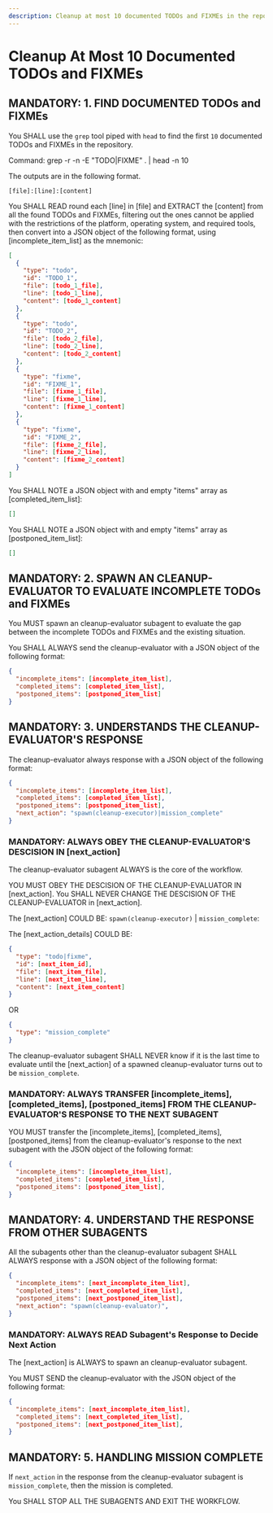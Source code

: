 ```yaml
---
description: Cleanup at most 10 documented TODOs and FIXMEs in the repository.
---
```


# Cleanup At Most 10 Documented TODOs and FIXMEs

## MANDATORY: 1. FIND DOCUMENTED TODOs and FIXMEs

You SHALL use the `grep` tool piped with `head` to find the first `10` documented TODOs and FIXMEs in the repository.

Command: grep -r -n -E "TODO|FIXME" . | head -n 10

The outputs are in the following format.

```shell
[file]:[line]:[content]
```

You SHALL READ round each [line] in [file] and EXTRACT the [content] from all the found TODOs and FIXMEs, filtering out the ones cannot be applied with the restrictions of the platform, operating system, and required tools, then convert into a JSON object of the following format, using [incomplete_item_list] as the mnemonic:

```json
[
  {
    "type": "todo",
    "id": "TODO_1",
    "file": [todo_1_file],
    "line": [todo_1_line],
    "content": [todo_1_content]
  },
  {
    "type": "todo",
    "id": "TODO_2",
    "file": [todo_2_file],
    "line": [todo_2_line],
    "content": [todo_2_content]
  },
  {
    "type": "fixme",
    "id": "FIXME_1",
    "file": [fixme_1_file],
    "line": [fixme_1_line],
    "content": [fixme_1_content]
  },
  {
    "type": "fixme",
    "id": "FIXME_2",
    "file": [fixme_2_file],
    "line": [fixme_2_line],
    "content": [fixme_2_content]
  }
]
```

You SHALL NOTE a JSON object with and empty "items" array as [completed_item_list]:

```json
[]
```

You SHALL NOTE a JSON object with and empty "items" array as [postponed_item_list]:

```json
[]
```

## MANDATORY: 2. SPAWN AN CLEANUP-EVALUATOR TO EVALUATE INCOMPLETE TODOs and FIXMEs

You MUST spawn an cleanup-evaluator subagent to evaluate the gap between the incomplete TODOs and FIXMEs and the existing situation.

You SHALL ALWAYS send the cleanup-evaluator with a JSON object of the following format:

```json
{
  "incomplete_items": [incomplete_item_list],
  "completed_items": [completed_item_list],
  "postponed_items": [postponed_item_list]
}
```

## MANDATORY: 3. UNDERSTANDS THE CLEANUP-EVALUATOR'S RESPONSE

The cleanup-evaluator always response with a JSON object of the following format:

```json
{
  "incomplete_items": [incomplete_item_list],
  "completed_items": [completed_item_list],
  "postponed_items": [postponed_item_list],
  "next_action": "spawn(cleanup-executor)|mission_complete"
}
```

### MANDATORY: ALWAYS OBEY THE CLEANUP-EVALUATOR'S DESCISION IN [next_action]

The cleanup-evaluator subagent ALWAYS is the core of the workflow.

YOU MUST OBEY THE DESCISION OF THE CLEANUP-EVALUATOR IN [next_action].
You SHALL NEVER CHANGE THE DESCISION OF THE CLEANUP-EVALUATOR in [next_action].

The [next_action] COULD BE: `spawn(cleanup-executor)` | `mission_complete`:

The [next_action_details] COULD BE:

```json
{
  "type": "todo|fixme",
  "id": [next_item_id],
  "file": [next_item_file],
  "line": [next_item_line],
  "content": [next_item_content]
}
```

OR

```json
{
  "type": "mission_complete"
}
```

The cleanup-evaluator subagent SHALL NEVER know if it is the last time to evaluate until the [next_action] of a spawned cleanup-evaluator turns out to be `mission_complete`.

### MANDATORY: ALWAYS TRANSFER [incomplete_items], [completed_items], [postponed_items] FROM THE CLEANUP-EVALUATOR'S RESPONSE TO THE NEXT SUBAGENT

YOU MUST transfer the [incomplete_items], [completed_items], [postponed_items] from the cleanup-evaluator's response to the next subagent with the JSON object of the following format:

```json
{
  "incomplete_items": [incomplete_item_list],
  "completed_items": [completed_item_list],
  "postponed_items": [postponed_item_list],
}
```

## MANDATORY: 4. UNDERSTAND THE RESPONSE FROM OTHER SUBAGENTS

All the subagents other than the cleanup-evaluator subagent SHALL ALWAYS response with a JSON object of the following format:

```json
{
  "incomplete_items": [next_incomplete_item_list],
  "completed_items": [next_completed_item_list],
  "postponed_items": [next_postponed_item_list],
  "next_action": "spawn(cleanup-evaluator)",
}
```

### MANDATORY: ALWAYS READ Subagent's Response to Decide Next Action

The [next_action] is ALWAYS to spawn an cleanup-evaluator subagent.

You MUST SEND the cleanup-evaluator with the JSON object of the following format:

```json
{
  "incomplete_items": [next_incomplete_item_list],
  "completed_items": [next_completed_item_list],
  "postponed_items": [next_postponed_item_list],
}
```

## MANDATORY: 5. HANDLING MISSION COMPLETE

If `next_action` in the response from the cleanup-evaluator subagent is `mission_complete`, then the mission is completed.

You SHALL STOP ALL THE SUBAGENTS AND EXIT THE WORKFLOW.
